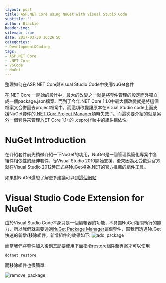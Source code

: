 ```yaml
---
layout: post
title: ASP.NET Core using NuGet with Visual Studio Code
subtitle: ''
author: Blackie
header-img: ''
sitemap: true
date: 2017-03-30 16:26:50
categories:
- Development&Coding
tags: 
- ASP.NET Core
- .NET Core
- VSCode
- NuGet
---
```


整理如何在ASP.NET Core與Visual Studio Code中使用NuGet套件

<!-- More -->

在.NET Core 一開始的設計中，最大的改變之一就是將套件管理的設定而外獨立成一個package.json檔案。而到了今年.NET Core 1.1.0中最大個改變就是將這個檔案又合併回去project檔案中，而這項改變讓原本在Visual Studio code上面支援NuGet套件的[.NET Core Project Manager](https://marketplace.visualstudio.com/items?itemName=ksubedi.net-core-project-manager)頓時失效了。而這次要介紹的就是另外一個套件來管理.NET Core 1.1+的 .csproj file中的組件相依性。

# NuGet Introduction #

在介紹套件前先稍微介紹一下NuGet的功用，NuGet是一個管理與簡化專案中各組件相依性的延伸套件，從Visual Studio 2010開始支援，後來因為太受歡迎官方就在Visual Studio 2012時正式將NuGet視為.NET的官方推薦的組件工具。

如果對NuGet還想了解更多建議可以到[這個網站](http://www.devopsschool.com/slides/nuget/)

# Visual Studio Code Extension for NuGet #
由於Visual Studio Code本身只是一個編輯器的功能，不具備NuGet相關執行的能力，所以我們就需要透過[NuGet Package Manager](https://marketplace.visualstudio.com/items?itemName=jmrog.vscode-nuget-package-manager)這個套件，幫我們透過NuGet快速的新增/移除組件，新增組件的效果如下: 
![add_package](add_package.gif)

而當我們將套件加入後別忘記要使用下面指令restore組件至專案才可以使用

    dotnet restore

而移除組件也很簡單:

![remove_package](remove_package.gif)
